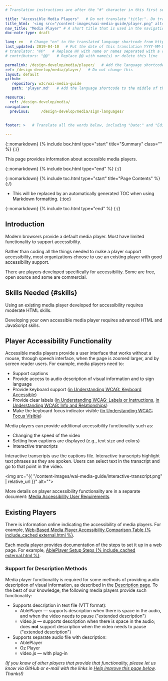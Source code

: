 ```yaml
---
# Translation instructions are after the "#" character in this first section. They are comments that do not show up in the web page. You do not need to translate the instructions after #.

title: "Accessible Media Players"   # Do not translate "title:". Do translate the text after "title:".
title_html: '<img src="/content-images/wai-media-guide/player.png" alt="" class="" style="float: right; height: 2em;">Accessible Media Players'
nav_title: "Media Player" # A short title that is used in the navigation
doc-note-type: draft

lang: en   # Change "en" to the translated language shortcode from https://www.iana.org/assignments/language-subtag-registry/language-subtag-registry
last_updated: 2019-04-10   # Put the date of this translation YYYY-MM-DD (with month in the middle)
# translator: "@@"   # Replace @@ with name or names separated with a comma
# contributors: "@@"   # Replace @@ with name(s) or delete this line

permalink: /design-develop/media/player/   # Add the language shortcode to the end; for example /fundamentals/accessibility-intro/fr
ref: /design-develop/media/player/   # Do not change this
layout: default
github:
   repository: w3c/wai-media-guide
   path: 'player.md'   # Add the language shortcode to the middle of the filename, for example index.fr.md

resource:
  ref: /design-develop/media/
navigation:
  previous:     /design-develop/media/sign-languages/
 
  
footer: >   # Translate all the words below, including "Date:" and "Editor:". 

---
```


{::nomarkdown}
{% include box.html type="start" title="Summary" class="" %}
{:/}

This page provides information about accessible media players.

{::nomarkdown}
{% include box.html type="end" %}
{:/}

{::nomarkdown}
{% include toc.html type="start" title="Page Contents" %}
{:/}

- This will be replaced by an automatically generated TOC when using Markdown formatting.
{:toc}

{::nomarkdown}
{% include toc.html type="end" %}
{:/}

## Introduction

Modern browsers provide a default media player. Most have limited functionality to support accessibility.

Rather than coding all the things needed to make a player support accessibility, most organizations choose to use an existing player with good accessibility support.

There are players developed specifically for accessibility. Some are free, open source and some are commercial.

## Skills Needed {#skills}

Using an existing media player developed for accessibility requires moderate HTML skills.

Developing your own accessible media player requires advanced HTML and JavaScript skills.

## Player Accessibility Functionality

Accessible media players provide a user interface that works without a mouse, through speech interface, when the page is zoomed larger, and by screen reader users. For example, media players need to:
* Support captions
* Provide access to audio description of visual information and to sign language
* Provide keyboard support ([in Understanding WCAG: Keyboard Accessible](https://www.w3.org/WAI/WCAG21/Understanding/keyboard-accessiblel))
* Provide clear labels ([in Understanding WCAG: Labels or Instructions](https://www.w3.org/WAI/WCAG21/Understanding/labels-or-instructions), [in Understanding WCAG: Info and Relationships](https://www.w3.org/WAI/WCAG21/Understanding/info-and-relationships))
* Make the keyboard focus indicator visible ([in Understanding WCAG: Focus Visible](https://www.w3.org/WAI/WCAG21/Understanding/focus-visible))

Media players can provide additional accessibility functionality such as:
* Changing the speed of the video
* Setting how captions are displayed (e.g., text size and colors)
* Interactive transcripts

Interactive transcripts use the captions file. Interactive transcripts highlight text phrases as they are spoken. Users can select text in the transcript and go to that point in the video.

<img src="{{ "/content-images/wai-media-guide/interactive-transcript.png" | relative_url }}" alt="">

More details on player accessibility functionality are in a separate document: [Media Accessibility User Requirements](https://www.w3.org/TR/media-accessibility-reqs/).

## Existing Players

There is information online indicating the accessibility of media players. For example, [Web-Based Media Player Accessibility Comparison Table {% include_cached external.html %}](http://kensgists.github.io/apt/).

Each media player provides documentation of the steps to set it up in a web page. For example, [AblePlayer Setup Steps {% include_cached external.html %}](https://ableplayer.github.io/ableplayer/#setup-step-1-use-html5-doctype).

### Support for Description Methods

Media player functionality is required for some methods of providing audio description of visual information, as described in the [Description page](/design-develop/media/description/). To the best of our knowledge, the following media players provide such functionality:
* Supports description in text file (VTT format):
   * AblePlayer &mdash; supports description when there is space in the audio, and when the video needs to pause ("extended description")
   * video.js &mdash; supports description when there is space in the audio; does **not** support description when the video needs to pause ("extended description")
* Supports separate audio file with description:
   * AblePlayer
   * Oz Player
   * video.js &mdash; with plug-in

_(If you know of other players that provide that functionality, please let us know via GitHub or e-mail with the links in [Help improve this page below](#helpimprove). Thanks!)_

